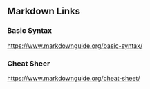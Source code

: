 ## Markdown Links

### Basic Syntax

https://www.markdownguide.org/basic-syntax/

### Cheat Sheer

https://www.markdownguide.org/cheat-sheet/
